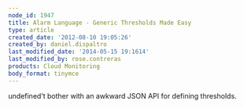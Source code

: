 ```yaml
---
node_id: 1947
title: Alarm Language - Generic Thresholds Made Easy
type: article
created_date: '2012-08-10 19:05:26'
created_by: daniel.dispaltro
last_modified_date: '2014-05-15 19:1614'
last_modified_by: rose.contreras
products: Cloud Monitoring
body_format: tinymce
---
```


undefined&rsquo;t bother with an awkward JSON API for
    defining thresholds.

 

